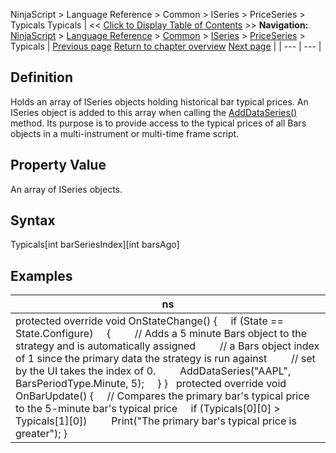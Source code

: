 ﻿
NinjaScript > Language Reference > Common > ISeries<T> > PriceSeries<double> > Typicals
Typicals
| << [Click to Display Table of Contents](typicals.md) >> **Navigation:**     [NinjaScript](ninjascript.md) > [Language Reference](language_reference_wip.md) > [Common](common.md) > [ISeries<T>](iseriest.md) > [PriceSeries<double>](priceseries.md) > Typicals | [Previous page](typical.md) [Return to chapter overview](priceseries.md) [Next page](value.md) |
| --- | --- |
## Definition
Holds an array of ISeries<double> objects holding historical bar typical prices. An ISeries<double> object is added to this array when calling the [AddDataSeries()](adddataseries.md) method. Its purpose is to provide access to the typical prices of all Bars objects in a multi-instrument or multi-time frame script. 
 
## Property Value
An array of ISeries<double> objects.
 
## Syntax
Typicals[int barSeriesIndex][int barsAgo]

## 
## Examples
| ns |
| --- |
| protected override void OnStateChange()  {      if (State == State.Configure)      {          // Adds a 5 minute Bars object to the strategy and is automatically assigned           // a Bars object index of 1 since the primary data the strategy is run against           // set by the UI takes the index of 0.           AddDataSeries("AAPL", BarsPeriodType.Minute, 5);       } }    protected override void OnBarUpdate()  {       // Compares the primary bar's typical price to the 5-minute bar's typical price       if (Typicals[0][0] > Typicals[1][0])           Print("The primary bar's typical price is greater");  } |

